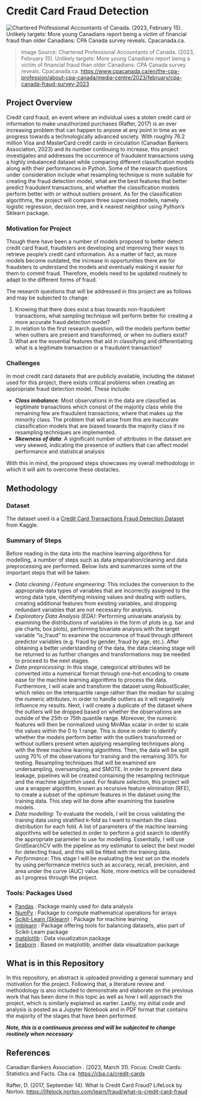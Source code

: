 # Credit Card Fraud Detection

![Chartered Professional Accountants of Canada. (2023, February 15). Unlikely targets: More young Canadians report being a victim of financial fraud than older Canadians: CPA Canada survey reveals. Cpacanada.ca.](https://www.cpacanada.ca/-/media/site/operational/mr-media-releases/images/2023-02-15-mr.jpg)
> Image Source: Chartered Professional Accountants of Canada. (2023, February 15). Unlikely targets: More young Canadians report being a victim of financial fraud than older Canadians: CPA Canada survey reveals. Cpacanada.ca. https://www.cpacanada.ca/en/the-cpa-profession/about-cpa-canada/media-centre/2023/february/cpa-canada-fraud-survey-2023 

## Project Overview

Credit card fraud, an event where an individual uses a stolen credit card or information to make unauthorized purchases (Rafter, 2017) is an ever increasing problem that can happen to anyone at any point in time as we progress towards a technologically advanced society. With roughly 76.2 million Visa and MasterCard credit cards in circulation (Canadian Bankers Association, 2023) and its number continuing to increase, this project investigates and addresses the occurrence of fraudulent transactions using a highly imbalanced dataset while comparing different classification models along with their performances in Python. Some of the research questions under consideration include what resampling technique is more suitable for creating the fraud detection model, what are the best features that better predict fraudulent transactions, and whether the classification models perform better with or without outliers present. As for the classification algorithms, the project will compare three supervised models, namely logistic regression, decision tree, and k nearest neighbor using Python’s Sklearn package.

### Motivation for Project

Though there have been a number of models proposed to better detect credit card fraud, fraudsters are developing and improving their ways to retrieve people’s credit card information. As a matter of fact, as more models become outdated, the increase in opportunities there are for fraudsters to understand the models and eventually making it easier for them to commit fraud. Therefore, models need to be updated routinely to adapt to the different forms of fraud. 

The research questions that will be addressed in this project are as follows and may be subjected to change: 

  1. Knowing that there does exist a bias towards non-fraudulent transactions, what sampling technique will perform better for creating a more accurate fraud detection model? 
  2. In relation to the first research question, will the models perform better when outliers are present and transformed, or when no outliers exist?
  3. What are the essential features that aid in classifying and differentiating what is a legitimate transaction or a fraudulent transaction?

### Challenges
In most credit card datasets that are publicly available, including the dataset used for this project, there exists critical problems when creating an appropriate fraud detection model. These include: 
  - **_Class imbalance_**: Most observations in the data are classified as legitimate transactions which consist of the majority class while the remaining few are fraudulent transactions, where that makes up the minority class. The problem that will arise from this are inaccurate classification models that are biased towards the majority class if no resampling techniques are implemented.
  - **_Skewness of data_**: A significant number of attributes in the dataset are very skewed, indicating the presence of outliers that can affect model performance and statistical analysis 
  
With this in mind, the proposed steps showcases my overall methodology in which it will aim to overcome these obstacles. 

## Methodology 
### Dataset 
The dataset used is a [Credit Card Transactions Fraud Detection Dataset](https://www.kaggle.com/datasets/kartik2112/fraud-detection) from Kaggle.


### Summary of Steps 
Before reading in the data into the machine learning algorithms for modelling, a number of steps such as data preparation/cleaning and data preprocessing are performed. Below lists and summarizes some of the important steps that will be taken:  
  - _Data cleaning / Feature engineering_: This includes the conversion to the appropriate data types of variables that are incorrectly assigned to the wrong data type, identifying missing values and dealing with outliers, creating additional features from existing variables, and dropping redundant variables that are not necessary for analysis.
  - _Exploratory Data Analysis (EDA)_: Performing univariate analysis by examining the distributions of variables in the form of plots (e.g. bar and pie charts, box plots), performing bivariate analysis with the target variable “is_fraud” to examine the occurrence of fraud through different predictor variables (e.g. fraud by gender, fraud by age, etc.). After obtaining a better understanding of the data, the data cleaning stage will be returned to as further changes and transformations may be needed to proceed to the next stages.
  - _Data preprocessing_: In this stage, categorical attributes will be converted into a numerical format through one-hot encoding to create ease for the machine learning algorithms to process the data. Furthermore, I will scale and transform the dataset using RobustScaler, which relies on the interquartile range rather than the median for scaling the numeric attributes, in order to handle outliers as it will negatively influence my results. Next, I will create a duplicate of the dataset where the outliers will be dropped based on whether the observations are outside of the 25th or 75th quantile range. Moreover, the numeric features will then be normalized using MinMax scalar in order to scale the values within the 0 to 1 range. This is done in order to identify whether the models perform better with the outliers transformed or without outliers present when applying resampling techniques along with the three machine learning algorithms. Then, the data will be split using 70% of the observations for training and the remaining 30% for testing. Resampling techniques that will be examined are undersampling, oversampling, and SMOTE. In order to prevent data leakage, pipelines will be created containing the resampling technique and the machine algorithm used. For feature selection, this project will use a wrapper algorithm, known as recursive feature elimination (RFE), to create a subset of the optimum features in the dataset using the training data. This step will be done after examining the baseline models.
  - _Data modelling_: To evaluate the models, I will be cross validating the training data using stratified k-fold as I want to maintain the class distribution for each fold. A list of parameters of the machine learning algorithms will be selected in order to perform a grid search to identify the appropriate parameter to use for modelling. Essentially, I will use GridSearchCV with the pipeline as my estimator to select the best model for detecting fraud, and this will be fitted with the training data.
  - _Performance_: This stage I will be evaluating the test set on the models by using performance metrics such as accuracy, recall, precision, and area under the curve (AUC) value. Note, more metrics will be considered as I progress through the project.

### Tools: Packages Used 
- [Pandas](https://pandas.pydata.org/about/index.html) : Package mainly used for data analysis
- [NumPy](https://numpy.org/doc/stable/user/whatisnumpy.html) : Package to compute mathematical operations for arrays
- [Scikit-Learn (Sklearn)](https://scikit-learn.org/stable/) : Package for machine learning
- [imblearn](https://imbalanced-learn.org/stable/) : Package offering tools for balancing datasets, also part of Scikit-Learn package
- [matplotlib](https://matplotlib.org/) : Data visualization package
- [Seaborn](https://seaborn.pydata.org/#:~:text=Seaborn%20is%20a%20Python%20data,attractive%20and%20informative%20statistical%20graphics.) : Based on matplotlib, another data visualization package

## What is in this Repository 
In this repository, an abstract is uploaded providing a general summary and motivation for the project. Following that, a literature review and methodology is also included to demonstrate and elaborate on the previous work that has been done in this topic as well as how I will approach the project, which is similarly explained as earlier. Lastly, my initial code and analysis is posted as a Jupyter Notebook and in PDF format that contains the majority of the stages that have been performed. 

***Note, this is a continuous process and will be subjected to change routinely when necessary***


## References

Canadian Bankers Association . (2023, March 31). Focus: Credit Cards: Statistics and Facts. Cba.ca. https://cba.ca/credit-cards

Rafter, D. (2017, September 14). What Is Credit Card Fraud? LifeLock by Norton. https://lifelock.norton.com/learn/fraud/what-is-credit-card-fraud 

